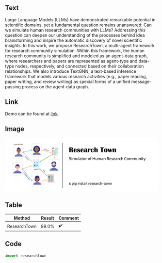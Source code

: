 ## Text

Large Language Models (LLMs) have demonstrated remarkable potential in scientific domains, yet a fundamental question remains unanswered: Can we simulate human research communities with LLMs? Addressing this question can deepen our understanding of the processes behind idea brainstorming and inspire the automatic discovery of novel scientific insights. In this work, we propose ResearchTown, a multi-agent framework for research community simulation. Within this framework, the human research community is simplified and modeled as an agent-data graph, where researchers and papers are represented as agent-type and data-type nodes, respectively, and connected based on their collaboration relationships. We also introduce TextGNN, a text-based inference framework that models various research activities (e.g., paper reading, paper writing, and review writing) as special forms of a unified message-passing process on the agent-data graph.

## Link

Demo can be found at [link](https://github.com/ulab-uiuc/research-town).

## Image

<img src="./researchtown.png" style="zoom:50%;" />


## Table

| Method       | Result | Comment |
| ------------ | ------ | ------- |
| ResearchTown | 99.0%  | ✔️       |

## Code

```python
import researchtown
```


